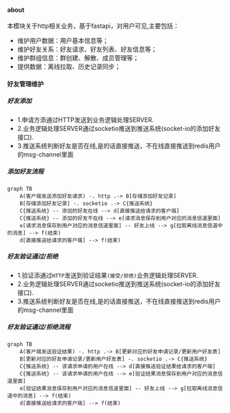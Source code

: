 #### about
本模块关于http相关业务，基于fastapi，对用户可见,主要包括：  
- 维护用户数据：用户基本信息等；
- 维护好友关系：好友请求、好友列表、好友信息等；
- 维护群组信息：群创建、解散、成员管理等；
- 提供数据：离线拉取、历史记录同步；


#### 好友管理维护
##### 好友添加
- 1.申请方添通过HTTP发送到业务逻辑处理SERVER.       
- 2.业务逻辑处理SERVER通过socketio推送到推送系统(socket-io的添加好友接口).              
- 3.推送系统判断好友是否在线,是的话直接推送，不在线直接推送到redis用户的msg-channel里面             

##### 添加好友流程
```mermaid
graph TB
    A(客户端发送添加好友请求) -. http .-> B[存储添加好友记录]
    B[存储添加好友记录] -. socketio .-> C{推送系统}
    C{推送系统} -- 添加的好友在线 --> d[直接推送给请求的客户端]
    C{推送系统} -- 添加的好友不在线 --> e[请求消息保存到用户对应的消息信道里面]
    e[请求消息保存到用户对应的消息信道里面] -- 好友上线 --> g[拉取离线消息信道中的消息] --> f(结束)
    d[直接推送给请求的客户端] --> f(结束)
```


##### 好友验证通过/拒绝
- 1.验证添通过`HTTP`发送到验证结果`(接受/拒绝)`业务逻辑处理SERVER.          
- 2.业务逻辑处理SERVER通过socketio推送到推送系统(socket-io的添加好友接口).          
- 3.推送系统判断好友是否在线,是的话直接推送，不在线直接推送到redis用户的msg-channel里面         


##### 好友验证通过/拒绝流程
```mermaid
graph TB
    A(客户端发送验证结果) -. http .-> B[更新对应的好友申请记录/更新用户好友表]
    B[更新对应的好友申请记录/更新用户好友表] -. socketio .-> C{推送系统}
    C{推送系统} -- 该请求申请的用户在线 --> d[直接推送验证结果给请求的客户端]
    C{推送系统} -- 该请求申请的用户在线 --> e[验证结果消息保存到用户对应的消息信道里面]
    e[验证结果消息保存到用户对应的消息信道里面] -- 好友上线 --> g[拉取离线消息信道中的消息] --> f(结束)
    d[直接推送给请求的客户端] --> f(结束)
```